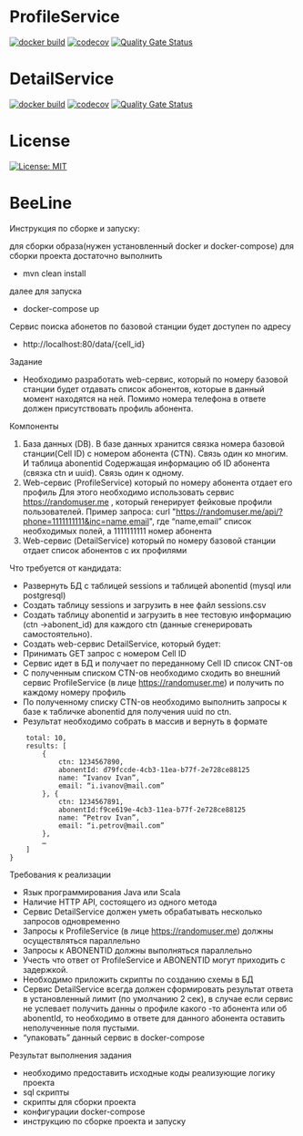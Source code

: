 <!--
![Java CI with Maven](https://github.com/ScoobyMax/BeeLine/workflows/Java%20CI%20with%20Maven/badge.svg)
[![Build Status](https://travis-ci.com/scoobymax/beeline.svg)](https://travis-ci.com/ScoobyMax/beeline)
-->

# ProfileService
[![docker build](https://img.shields.io/docker/cloud/build/scoobymax/profileservice)](https://cloud.docker.com/u/ScoobyMax/repository/docker/scoobymax/profileservice)
[![codecov](https://codecov.io/gh/ScoobyMax/profileservice/branch/master/graph/badge.svg)](https://codecov.io/gh/ScoobyMax/profileservice)
[![Quality Gate Status](https://sonarcloud.io/api/project_badges/measure?project=ScoobyMax_profileservice&metric=alert_status)](https://sonarcloud.io/dashboard?id=ScoobyMax_profileservice)


# DetailService
[![docker build](https://img.shields.io/docker/cloud/build/scoobymax/detailservice)](https://cloud.docker.com/u/ScoobyMax/repository/docker/scoobymax/detailservice)
[![codecov](https://codecov.io/gh/ScoobyMax/detailservice/branch/master/graph/badge.svg)](https://codecov.io/gh/ScoobyMax/detailservice)
[![Quality Gate Status](https://sonarcloud.io/api/project_badges/measure?project=ScoobyMax_detailservice&metric=alert_status)](https://sonarcloud.io/dashboard?id=ScoobyMax_detailservice)


# License
[![License: MIT](https://img.shields.io/badge/License-MIT-yellow.svg)](https://opensource.org/licenses/MIT)


# BeeLine
Инструкция по сборке и запуску:

для сборки образа(нужен установленный docker и docker-compose) 
для сборки проекта достаточно выполнить 
- mvn clean install

далее для запуска
- docker-compose up

Сервис поиска абонетов по базовой станции будет доступен по адресу 
- http://localhost:80/data/{cell_id}


Задание

-	Необходимо разработать web-сервис, который по номеру базовой станции будет отдавать список абонентов, которые в данный момент находятся на ней. Помимо номера телефона в ответе должен присутствовать профиль абонента. 

Компоненты
1.	База данных (DB). В базе данных хранится связка номера базовой станции(Cell ID) с номером абонента (CTN). Связь один ко многим.  
И таблица abonentid Содержащая информацию об ID абонента (связка ctn и uuid). Связь один к одному.  
2.	Web-сервис (ProfileService) который по номеру абонента отдает его профиль 
Для этого необходимо использовать сервис https://randomuser.me , который генерирует фейковые профили пользователей. 
Пример запроса: 
   curl "https://randomuser.me/api/?phone=1111111111&inc=name,email", где “name,email” список необходимых полей, а 1111111111 номер абонента
3.	Web-сервис (DetailService) который по номеру базовой станции отдает список абонентов с их профилями

Что требуется от кандидата:
-	Развернуть  БД с таблицей sessions  и таблицей abonentid (mysql или postgresql) 
-	Создать таблицу sessions и загрузить в нее файл sessions.csv
-	Создать таблицу abonentid и загрузить в нее тестовую информацию (ctn ->abonent_id) для каждого ctn (данные сгенерировать самостоятельно).
-	Создать web-сервис DetailService, который будет:
-	Принимать GET запрос с номером Cell ID 
-	Сервис идет в БД и получает по переданному Cell ID список CNT-ов
-	С полученным списком CTN-ов необходимо сходить во внешний сервис ProfileService (в лице https://randomuser.me) и получить по каждому номеру профиль
-	По полученному списку CTN-ов необходимо выполнить запросы к базе  к табличке abonentid для получения uuid по ctn.
-	Результат необходимо собрать в массив и вернуть в формате 

```{
	total: 10,
	results: [
		{
			ctn: 1234567890,
			abonentId: d79fccde-4cb3-11ea-b77f-2e728ce88125
			name: “Ivanov Ivan”,
			email: “i.ivanov@mail.com”
		}, {
			ctn: 1234567891,
			abonentId:f9ce619e-4cb3-11ea-b77f-2e728ce88125 
			name: “Petrov Ivan”,
			email: “i.petrov@mail.com”
		}, 
		…
	]
}
```
Требования к реализации 
-	Язык программирования Java или Scala
-	Наличие HTTP API, состоящего из одного метода
-	Сервис DetailService должен уметь обрабатывать несколько запросов одновременно
-	Запросы к ProfileService (в лице https://randomuser.me) должны осуществляться параллельно
-	Запросы к ABONENTID должны выполняться параллельно
-	Учесть что ответ от  ProfileService и  ABONENTID могут приходить с задержкой.
-	Необходимо приложить скрипты по созданию схемы в БД
-	Сервис DetailService  всегда должен сформировать результат ответа в установленный лимит (по умолчанию 2 сек), в случае если сервис не успевает получить данны о профиле какого -то абонента или об abonentId, то необходимо в ответе для данного абонента оставить неполученные поля пустыми.
-	“упаковать” данный сервис в docker-compose 

Результат выполнения задания
- необходимо предоставить исходные коды реализующие логику проекта
- sql скрипты
- скрипты для сборки проекта
- конфигурации docker-compose
- инструкцию по сборке проекта и запуску

